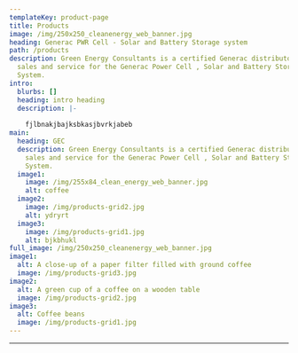 ```yaml
---
templateKey: product-page
title: Products
image: /img/250x250_cleanenergy_web_banner.jpg
heading: Generac PWR Cell - Solar and Battery Storage system
path: /products
description: Green Energy Consultants is a certified Generac distributor of
  sales and service for the Generac Power Cell , Solar and Battery Storage
  System.
intro:
  blurbs: []
  heading: intro heading
  description: |-
    
    fjlbnakjbajksbkasjbvrkjabeb
main:
  heading: GEC
  description: Green Energy Consultants is a certified Generac distributor of
    sales and service for the Generac Power Cell , Solar and Battery Storage
    System.
  image1:
    image: /img/255x84_clean_energy_web_banner.jpg
    alt: coffee
  image2:
    image: /img/products-grid2.jpg
    alt: ydryrt
  image3:
    image: /img/products-grid1.jpg
    alt: bjkbhukl
full_image: /img/250x250_cleanenergy_web_banner.jpg
image1:
  alt: A close-up of a paper filter filled with ground coffee
  image: /img/products-grid3.jpg
image2:
  alt: A green cup of a coffee on a wooden table
  image: /img/products-grid2.jpg
image3:
  alt: Coffee beans
  image: /img/products-grid1.jpg
---
```


---
